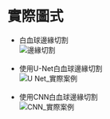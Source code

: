 # 實際圖式
- 白血球邊緣切割<br>
![邊緣切割](https://github.com/user-attachments/assets/c3b1e940-8b6b-4801-b297-4d8adb885ac2)<br><br>
- 使用U-Net白血球邊緣切割<br>
![U Net_實際案例](https://github.com/user-attachments/assets/ad369d4f-62e6-45d0-b3af-f3354d3e0ad5)<br><br>
- 使用CNN白血球邊緣切割<br>
![CNN_實際案例](https://github.com/user-attachments/assets/b194b464-437d-4065-b955-d413ca9b1c80)<br><br>
